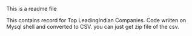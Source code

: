 This is a readme file 

This contains record for Top LeadingIndian Companies.
Code wriiten on Mysql shell and converted to CSV.
you can just get zip file of the csv.
